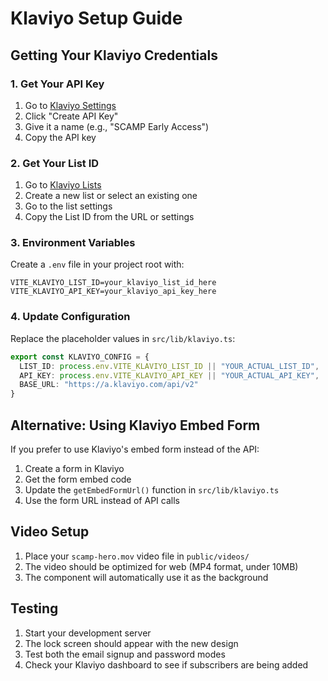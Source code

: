 # Klaviyo Setup Guide

## Getting Your Klaviyo Credentials

### 1. Get Your API Key
1. Go to [Klaviyo Settings](https://www.klaviyo.com/settings/account/api-keys)
2. Click "Create API Key"
3. Give it a name (e.g., "SCAMP Early Access")
4. Copy the API key

### 2. Get Your List ID
1. Go to [Klaviyo Lists](https://www.klaviyo.com/lists)
2. Create a new list or select an existing one
3. Go to the list settings
4. Copy the List ID from the URL or settings

### 3. Environment Variables
Create a `.env` file in your project root with:

```env
VITE_KLAVIYO_LIST_ID=your_klaviyo_list_id_here
VITE_KLAVIYO_API_KEY=your_klaviyo_api_key_here
```

### 4. Update Configuration
Replace the placeholder values in `src/lib/klaviyo.ts`:

```typescript
export const KLAVIYO_CONFIG = {
  LIST_ID: process.env.VITE_KLAVIYO_LIST_ID || "YOUR_ACTUAL_LIST_ID",
  API_KEY: process.env.VITE_KLAVIYO_API_KEY || "YOUR_ACTUAL_API_KEY",
  BASE_URL: "https://a.klaviyo.com/api/v2"
}
```

## Alternative: Using Klaviyo Embed Form

If you prefer to use Klaviyo's embed form instead of the API:

1. Create a form in Klaviyo
2. Get the form embed code
3. Update the `getEmbedFormUrl()` function in `src/lib/klaviyo.ts`
4. Use the form URL instead of API calls

## Video Setup

1. Place your `scamp-hero.mov` video file in `public/videos/`
2. The video should be optimized for web (MP4 format, under 10MB)
3. The component will automatically use it as the background

## Testing

1. Start your development server
2. The lock screen should appear with the new design
3. Test both the email signup and password modes
4. Check your Klaviyo dashboard to see if subscribers are being added 